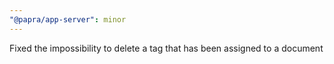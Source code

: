 ```yaml
---
"@papra/app-server": minor
---
```


Fixed the impossibility to delete a tag that has been assigned to a document
